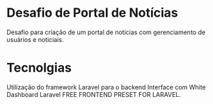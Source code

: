 # Desafio de Portal de Notícias

Desafio para criação de um portal de notícias com gerenciamento de usuários e noticíais.

# Tecnolgias 
Utilização do framework Laravel para o backend
Interface com White Dashboard Laravel FREE FRONTEND PRESET FOR LARAVEL.
 